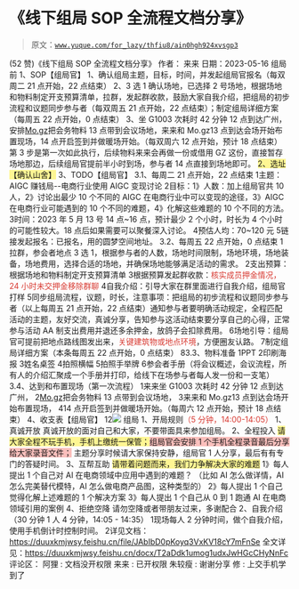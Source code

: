 # 《线下组局 SOP 全流程文档分享》

> 原文：[`www.yuque.com/for_lazy/thfiu8/ain0hgh924xvsgp3`](https://www.yuque.com/for_lazy/thfiu8/ain0hgh924xvsgp3)

<ne-h2 id="885bf452" data-lake-id="885bf452"><ne-heading-ext><ne-heading-anchor></ne-heading-anchor><ne-heading-fold></ne-heading-fold></ne-heading-ext><ne-heading-content><ne-text id="u7cd63429">(52 赞)《线下组局 SOP 全流程文档分享》</ne-text></ne-heading-content></ne-h2> <ne-p id="ud8169d5e" data-lake-id="ud8169d5e"><ne-text id="ud47c288e">作者： 来来</ne-text></ne-p> <ne-p id="u710ee6f4" data-lake-id="u710ee6f4"><ne-text id="ua9019cb3">日期：2023-05-16</ne-text></ne-p> <ne-h1 id="ffd70ba4" data-lake-id="ffd70ba4"><ne-heading-ext><ne-heading-anchor></ne-heading-anchor><ne-heading-fold></ne-heading-fold></ne-heading-ext><ne-heading-content><ne-text id="ub79d96bc" ne-bold="true">组局前</ne-text></ne-heading-content></ne-h1> <ne-h2 id="714268c0" data-lake-id="714268c0"><ne-heading-ext><ne-heading-anchor></ne-heading-anchor><ne-heading-fold></ne-heading-fold></ne-heading-ext><ne-heading-content><ne-text id="u9ca87dc9">1、SOP【组局官】</ne-text></ne-heading-content></ne-h2> <ne-p id="u7277494f" data-lake-id="u7277494f"><ne-text id="u3f974cce">1、确认组局主题，目标，时间，并发起组局官报名</ne-text><ne-text id="u6bae1936" ne-bold="true">（每双周二 21 点开始，22 点结束）</ne-text></ne-p> <ne-p id="u3a9abff8" data-lake-id="u3a9abff8"><ne-text id="u1d0091f1">2、3 选 1 确认场地，已选择 2 号场地，根据场地和物料制定开支预算清单，拉群，发起群收款，鼓励大家自我介绍，把组局的初步流程和议题同步参与者</ne-text><ne-text id="ubb4fa871" ne-bold="true">（每双周五 21 点开始，22 点结束）</ne-text><ne-text id="u3e5c0662">；制定组局详细方案</ne-text><ne-text id="u80cd4daf" ne-bold="true">（每周五 22 点开始，0 点结束）</ne-text></ne-p> <ne-p id="uddc31174" data-lake-id="uddc31174"><ne-text id="u21ca3172">3、坐 G1003 次耗时 42 分钟 12 点到达广州，安排</ne-text>[<ne-text id="u719602f3">Mo.gz</ne-text>](http://Mo.gz)<ne-text id="ua9a05158">把会务物料 13 点带到会议场地，来来和 Mo.gz13 点到达会场开始布置现场，14 点开启签到并做暖场开始。</ne-text><ne-text id="u7679bf53" ne-bold="true">（每双周六 12 点开始，预计 18 点结束）</ne-text></ne-p> <ne-p id="uece9ad24" data-lake-id="uece9ad24"><ne-text id="u6fa58ab2" ne-bold="true">第 3 步是第一次如此执行，后续物料来来会再做一份或借用 GZ 这份，直接暂存场地那边，后续组局官提前半小时到场，参与者 14 点直接到场地即可。</ne-text></ne-p> <ne-h2 id="9ff678ce" data-lake-id="9ff678ce"><ne-heading-ext><ne-heading-anchor></ne-heading-anchor><ne-heading-fold></ne-heading-fold></ne-heading-ext><ne-heading-content><ne-text id="ue6914641" style="background-color: rgba(255, 246, 122, 0.8);">2、选址【确认山舍】</ne-text></ne-heading-content></ne-h2> <ne-h2 id="d6e43b3c" data-lake-id="d6e43b3c"><ne-heading-ext><ne-heading-anchor></ne-heading-anchor><ne-heading-fold></ne-heading-fold></ne-heading-ext><ne-heading-content><ne-text id="uf6ea0cc8">3、TODO【组局官】</ne-text></ne-heading-content></ne-h2> <ne-h3 id="eebed7f7" data-lake-id="eebed7f7"><ne-heading-ext><ne-heading-anchor></ne-heading-anchor><ne-heading-fold></ne-heading-fold></ne-heading-ext><ne-heading-content><ne-text id="ue280fbac" ne-bold="true">3.1、每周二 21 点开始，22 点结束</ne-text></ne-heading-content></ne-h3> <ne-oli index-type="0"><ne-oli-i>1</ne-oli-i><ne-oli-c class="ne-oli-content" id="u5969f03a" data-lake-id="u5969f03a"><ne-text id="u8c9692b5" ne-bold="true">主题：</ne-text><ne-text id="u03acd799">AIGC 赚钱局--电商行业使用 AIGC 变现讨论</ne-text></ne-oli-c></ne-oli> <ne-oli index-type="0"><ne-oli-i>2</ne-oli-i><ne-oli-c class="ne-oli-content" id="ub6612d36" data-lake-id="ub6612d36"><ne-text id="ub2439a8d" ne-bold="true">目标：</ne-text><ne-text id="uee5539bd">1》人数：加上组局官共 10 人，2》讨论出最少 10 个不同的 AIGC 在电商行业中可以变现的途径，3》AIGC 在电商行业可能遇到的 10 个不同的难题，4》化解这些难题的 10 个不同的方法。</ne-text></ne-oli-c></ne-oli> <ne-oli index-type="0"><ne-oli-i>3</ne-oli-i><ne-oli-c class="ne-oli-content" id="u790385da" data-lake-id="u790385da"><ne-text id="u98493a02" ne-bold="true">时间：</ne-text><ne-text id="u437572db">2023 年 5 月 13 号 14 点~16 点，预计最少 2 个小时，时长为 4 个小时的可能性较大。18 点后如果需要可以聚餐深入讨论。</ne-text></ne-oli-c></ne-oli> <ne-oli index-type="0"><ne-oli-i>4</ne-oli-i><ne-oli-c class="ne-oli-content" id="u14efc0b6" data-lake-id="u14efc0b6"><ne-text id="u090c040f" ne-bold="true">预估人均：</ne-text><ne-text id="u02120926">70~120 元</ne-text></ne-oli-c></ne-oli> <ne-oli index-type="0"><ne-oli-i>5</ne-oli-i><ne-oli-c class="ne-oli-content" id="u3fa72547" data-lake-id="u3fa72547"><ne-text id="u669e8297" ne-bold="true">链接发起报名：已报名，用的圆梦空间地址。</ne-text></ne-oli-c></ne-oli> <ne-h3 id="2a471849" data-lake-id="2a471849"><ne-heading-ext><ne-heading-anchor></ne-heading-anchor><ne-heading-fold></ne-heading-fold></ne-heading-ext><ne-heading-content><ne-text id="u78182037" ne-bold="true">3.2、每周五 22 点开始，0 点结束</ne-text></ne-heading-content></ne-h3> <ne-oli index-type="0"><ne-oli-i>1</ne-oli-i><ne-oli-c class="ne-oli-content" id="udec3786a" data-lake-id="udec3786a"><ne-text id="uefe4257a" ne-bold="true">拉群，参会者地点 3 选 1</ne-text><ne-text id="u44e4e47c">，根据参与者的人数，场地时间限制，场地环境，场地装备，场地费用，选择合适的场地，并确保场地能够满足活动的需求。</ne-text></ne-oli-c></ne-oli> <ne-oli index-type="0"><ne-oli-i>2</ne-oli-i><ne-oli-c class="ne-oli-content" id="u817b5b2d" data-lake-id="u817b5b2d"><ne-text id="u915ed3bb" ne-bold="true">支出预算：</ne-text><ne-text id="u99956980">根据场地和物料制定开支预算清单</ne-text></ne-oli-c></ne-oli> <ne-oli index-type="0"><ne-oli-i>3</ne-oli-i><ne-oli-c class="ne-oli-content" id="u5d82ae0b" data-lake-id="u5d82ae0b"><ne-text id="ue3072ba8" ne-bold="true">根据预算发起群收款：</ne-text><ne-text id="ub122cfe3" style="color: rgb(216, 57, 49);">核实成员押金情况，24 小时未交押金移除群聊</ne-text></ne-oli-c></ne-oli> <ne-oli index-type="0"><ne-oli-i>4</ne-oli-i><ne-oli-c class="ne-oli-content" id="u5a6dee11" data-lake-id="u5a6dee11"><ne-text id="uaaa51683" ne-bold="true">自我介绍：</ne-text><ne-text id="u011422bf">引导大家在群里面进行自我介绍，组局官打样</ne-text></ne-oli-c></ne-oli> <ne-oli index-type="0"><ne-oli-i>5</ne-oli-i><ne-oli-c class="ne-oli-content" id="ueeeef3fa" data-lake-id="ueeeef3fa"><ne-text id="u70610e57" ne-bold="true">同步组局流程，议题，时长，注意事项：</ne-text><ne-text id="u8993c632">把组局的初步流程和议题同步参与者</ne-text><ne-text id="u2ff75540" ne-bold="true">（以上每周五 21 点开始，22 点结束）通知参与者要明确活动规定，全程匹配活动的主题，友好交流，真诚分享，告知参与这活动结束要分享自己的心得，正常参与活动 AA 制支出费用并退还多余押金，放鸽子会扣除费用。</ne-text></ne-oli-c></ne-oli> <ne-oli index-type="0"><ne-oli-i>6</ne-oli-i><ne-oli-c class="ne-oli-content" id="u3d8be1a4" data-lake-id="u3d8be1a4"><ne-text id="u1526378e" ne-bold="true">场地引导：</ne-text><ne-text id="u3ef27a5e">组局官可提前把地点路线图发出来，</ne-text><ne-text id="u57b1056d" style="color: rgb(216, 57, 49);">关键建筑物或地点环境</ne-text><ne-text id="ud581df67">，方便圈友认路。</ne-text></ne-oli-c></ne-oli> <ne-oli index-type="0"><ne-oli-i>7</ne-oli-i><ne-oli-c class="ne-oli-content" id="ufec984c6" data-lake-id="ufec984c6"><ne-text id="u5b1bec38" ne-bold="true">制定组局详细方案</ne-text><ne-text id="u7da0d677" ne-bold="true">（本条每周五 22 点开始，0 点结束）</ne-text></ne-oli-c></ne-oli> <ne-oli index-type="0"><ne-oli-i>8</ne-oli-i></ne-oli><ne-h3 id="f3fe0994" data-lake-id="f3fe0994"><ne-heading-ext><ne-heading-anchor></ne-heading-anchor><ne-heading-fold></ne-heading-fold></ne-heading-ext><ne-heading-content><ne-text id="u750eb31b" ne-bold="true">3.3、物料准备</ne-text></ne-heading-content></ne-h3> <ne-oli index-type="0"><ne-oli-i>1</ne-oli-i><ne-oli-c class="ne-oli-content" id="u38337175" data-lake-id="u38337175"><ne-text id="u30a5557c" ne-bold="true">PPT</ne-text></ne-oli-c></ne-oli> <ne-oli index-type="0"><ne-oli-i>2</ne-oli-i><ne-oli-c class="ne-oli-content" id="uab5b5ac8" data-lake-id="uab5b5ac8"><ne-text id="u6f4f7a20" ne-bold="true">印刷海报</ne-text></ne-oli-c></ne-oli> <ne-oli index-type="0"><ne-oli-i>3</ne-oli-i><ne-oli-c class="ne-oli-content" id="ud49d2836" data-lake-id="ud49d2836"><ne-text id="ue4ba443f" ne-bold="true">姓名桌签</ne-text></ne-oli-c></ne-oli> <ne-oli index-type="0"><ne-oli-i>4</ne-oli-i><ne-oli-c class="ne-oli-content" id="u27eb578d" data-lake-id="u27eb578d"><ne-text id="u9dcafc3f" ne-bold="true">拍照横幅</ne-text></ne-oli-c></ne-oli> <ne-oli index-type="0"><ne-oli-i>5</ne-oli-i><ne-oli-c class="ne-oli-content" id="u2af1b712" data-lake-id="u2af1b712"><ne-text id="ued8e504b" ne-bold="true">拍照手举牌</ne-text></ne-oli-c></ne-oli> <ne-oli index-type="0"><ne-oli-i>6</ne-oli-i><ne-oli-c class="ne-oli-content" id="u62195082" data-lake-id="u62195082"><ne-text id="u685101b0" ne-bold="true">参会者手册</ne-text><ne-text id="uf0545aea">（将会议概述，会议流程，所有人的介绍汇聚成一个手册并打印，给线下在场参与者每人发一份和一支笔）</ne-text></ne-oli-c></ne-oli> <ne-h3 id="f5b190ff" data-lake-id="f5b190ff"><ne-heading-ext><ne-heading-anchor></ne-heading-anchor><ne-heading-fold></ne-heading-fold></ne-heading-ext><ne-heading-content><ne-text id="ue9f53054" ne-bold="true">3.4、达到和布置现场（第一次流程）</ne-text></ne-heading-content></ne-h3> <ne-oli index-type="0"><ne-oli-i>1</ne-oli-i><ne-oli-c class="ne-oli-content" id="u8eb70627" data-lake-id="u8eb70627"><ne-text id="u2983eb3b">来来坐 G1003 次耗时 42 分钟 12 点到达广州，</ne-text></ne-oli-c></ne-oli> <ne-oli index-type="0"><ne-oli-i>2</ne-oli-i><ne-oli-c class="ne-oli-content" id="u6f256d2e" data-lake-id="u6f256d2e">[<ne-text id="ua920da07">Mo.gz</ne-text>](http://Mo.gz)<ne-text id="u233f17e7">把会务物料 13 点带到会议场地，</ne-text></ne-oli-c></ne-oli> <ne-oli index-type="0"><ne-oli-i>3</ne-oli-i><ne-oli-c class="ne-oli-content" id="ua98aa0fe" data-lake-id="ua98aa0fe"><ne-text id="u168c3150">来来和 Mo.gz13 点到达会场开始布置现场，</ne-text></ne-oli-c></ne-oli> <ne-oli index-type="0"><ne-oli-i>4</ne-oli-i><ne-oli-c class="ne-oli-content" id="u185900ec" data-lake-id="u185900ec"><ne-text id="u0071151a">14 点开启签到并做暖场开始。</ne-text><ne-text id="ufea13f82" ne-bold="true">（每周六 12 点开始，预计 18 点结束）</ne-text></ne-oli-c></ne-oli> <ne-h2 id="b426aa85" data-lake-id="b426aa85"><ne-heading-ext><ne-heading-anchor></ne-heading-anchor><ne-heading-fold></ne-heading-fold></ne-heading-ext><ne-heading-content><ne-text id="uebca6490">4、收支表【组局官】</ne-text></ne-heading-content></ne-h2> <ne-oli index-type="0"><ne-oli-i>1</ne-oli-i></ne-oli><ne-oli index-type="0"><ne-oli-i>2</ne-oli-i><ne-oli-c class="ne-oli-content" id="u9725645b" data-lake-id="u9725645b"><ne-card data-card-name="image" data-card-type="inline" id="baKvY" data-event-boundary="card">![](img/bec8e816d1890dc3ded1ec8c45251bf8.png)  <ne-h1 id="a65b1606" data-lake-id="a65b1606"><ne-heading-ext><ne-heading-anchor></ne-heading-anchor><ne-heading-fold></ne-heading-fold></ne-heading-ext><ne-heading-content><ne-text id="u5449ae6e">组局</ne-text></ne-heading-content></ne-h1> <ne-h2 id="f9eabad6" data-lake-id="f9eabad6"><ne-heading-ext><ne-heading-anchor></ne-heading-anchor><ne-heading-fold></ne-heading-fold></ne-heading-ext><ne-heading-content><ne-text id="ud6904f5b">1、开局规则</ne-text><ne-text id="u583342eb" style="color: rgb(216, 57, 49);">（5 分钟，14:00-14:05）</ne-text></ne-heading-content></ne-h2> <ne-p id="u030b5de4" data-lake-id="u030b5de4"><ne-text id="uf02442a8" ne-bold="true">1、真诚开放</ne-text></ne-p> <ne-p id="u859c073e" data-lake-id="u859c073e"><ne-text id="u240a99fa">真诚开放的面对自己和大家，不要带面具来参加组局。</ne-text></ne-p> <ne-h3 id="a88912e7" data-lake-id="a88912e7"><ne-heading-ext><ne-heading-anchor></ne-heading-anchor><ne-heading-fold></ne-heading-fold></ne-heading-ext><ne-heading-content><ne-text id="u4209f8e3" ne-bold="true">2、全程投入</ne-text></ne-heading-content></ne-h3> <ne-p id="u73466854" data-lake-id="u73466854"><ne-text id="ufa8247f4" style="background-color: rgba(255, 246, 122, 0.8);">请大家全程不玩手机，手机上缴统一保管；</ne-text><ne-text id="ue7b1de83" style="background-color: rgb(251, 191, 188);">组局官会安排 1 个手机全程录音最后分享给大家录音文件；</ne-text></ne-p> <ne-p id="ud735aaea" data-lake-id="ud735aaea"><ne-text id="u6e7eff61">主题分享时候请大家保持安静，组局官 1 人分享，最后有有专门的答疑时间。</ne-text></ne-p> <ne-h3 id="57368be2" data-lake-id="57368be2"><ne-heading-ext><ne-heading-anchor></ne-heading-anchor><ne-heading-fold></ne-heading-fold></ne-heading-ext><ne-heading-content><ne-text id="u60d6dc97" ne-bold="true">3、互帮互助</ne-text></ne-heading-content></ne-h3> <ne-p id="uc7f3f497" data-lake-id="uc7f3f497"><ne-text id="u74999f60" style="background-color: rgba(255, 246, 122, 0.8);">请带着问题而来，我们力争解决大家的难题</ne-text></ne-p> <ne-p id="ue4e5ecd0" data-lake-id="ue4e5ecd0"><ne-text id="uefab16b6">1》每人提出 1 个自己对 AI 在电商领域中应用中遇到的难题？</ne-text></ne-p> <ne-p id="u1c4a90be" data-lake-id="u1c4a90be"><ne-text id="u7c724aaa" ne-italic="true">（比如 AI 怎么做详情，AI 怎么完美替代模特，AI 怎么做电商产品图，这种类型的）</ne-text></ne-p> <ne-p id="u5aa1e04e" data-lake-id="u5aa1e04e"><ne-text id="u5efeb4a5">2》每人提出 1 个自己觉得化解上述难题的 1 个解决方案</ne-text></ne-p> <ne-p id="u58974ebd" data-lake-id="u58974ebd"><ne-text id="u019291d5">3》每人提出 1 个自己从 0 到 1 跑通 AI 在电商领域引用的案例</ne-text></ne-p> <ne-h3 id="b1354b75" data-lake-id="b1354b75"><ne-heading-ext><ne-heading-anchor></ne-heading-anchor><ne-heading-fold></ne-heading-fold></ne-heading-ext><ne-heading-content><ne-text id="u07991c99">4、拒绝空降</ne-text></ne-heading-content></ne-h3> <ne-p id="u4ee6880b" data-lake-id="u4ee6880b"><ne-text id="ub272b5f3">请勿空降或者带朋友过来，多谢配合</ne-text></ne-p> <ne-h2 id="d93ff9ac" data-lake-id="d93ff9ac"><ne-heading-ext><ne-heading-anchor></ne-heading-anchor><ne-heading-fold></ne-heading-fold></ne-heading-ext><ne-heading-content><ne-text id="ue2a3d135">2、</ne-text><ne-text id="u1d54c0a4" ne-bold="true">自我介绍</ne-text><ne-text id="u15c4643b" ne-bold="true">（30 分钟 1 人 4 分钟，14:05 - 14:35）</ne-text></ne-heading-content></ne-h2> <ne-oli index-type="0"><ne-oli-i>1</ne-oli-i><ne-oli-c class="ne-oli-content" id="u3b2d3473" data-lake-id="u3b2d3473"><ne-text id="u33a1bbd0">现场每人 2 分钟时间，做个自我介绍，使用手机倒计时控制时间。</ne-text></ne-oli-c></ne-oli> <ne-oli index-type="0"><ne-oli-i>2</ne-oli-i><ne-oli-c class="ne-oli-content" id="u78b4aeb1" data-lake-id="u78b4aeb1"><ne-text id="u2e6770c1">详见文档：https://duuxkmjwsy.feishu.cn/file/JAbIbD0pKoyq3VxKV18cY7mFnSe</ne-text></ne-oli-c></ne-oli> <ne-p id="udbe98b23" data-lake-id="udbe98b23"><ne-text id="u29212413">全文详见：https://duuxkmjwsy.feishu.cn/docx/T2aDdk1umog1udxJwHGcCHyNnFc</ne-text></ne-p> <ne-hole id="u0d06372f" data-lake-id="u0d06372f"><ne-card data-card-name="hr" data-card-type="block" id="cVrFj" data-event-boundary="card"><ne-p id="u509ca26a" data-lake-id="u509ca26a"><ne-text id="u0efae69e">评论区：</ne-text></ne-p> <ne-p id="u8db46688" data-lake-id="u8db46688"><ne-text id="u386ae79f">阿狸 : 文档没开权限</ne-text> <ne-text id="u56609d62">来来 : 已开权限</ne-text> <ne-text id="ufa4a5674">朱较瘦 : 谢谢分享</ne-text> <ne-text id="u1443f77d">修 : 上交手机学到了</ne-text></ne-p></ne-card></ne-hole></ne-card></ne-oli-c></ne-oli>